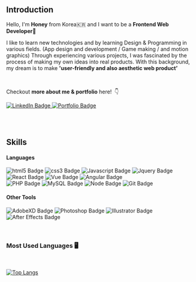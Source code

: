 ## Introduction

Hello, I'm **Honey** from Korea🇰🇷 and I want to be a **Frontend Web Developer🌱** &nbsp;

I like to learn new technologies and by learning Design & Programming in various fields. (App design and development / Game making / and motion graphics) Through experiencing various projects, I was fascinated by the process of making my own ideas into real products. With this background, my dream is to make **'user-friendly and also aesthetic web product’**

<br/>

Checkout **more about me & portfolio** here! &nbsp;👇
<div id="badges">
  <a href="https://www.linkedin.com/in/honey-lee-dev/">
    <img src="https://img.shields.io/badge/LinkedIn-blue?style=for-the-badge&logo=linkedin&logoColor=white" alt="LinkedIn Badge"/>
  </a>
  <a href="https://honey-lee-portfolio.netlify.app/">
    <img src="https://img.shields.io/badge/Portfolio-FCD626?style=for-the-badge&logo=power-pages&logoColor=white" alt="Portfolio Badge"/>
  </a>
</div>

<br/><br/>


## Skills

#### Languages
<div id="badges">
  <img src="https://img.shields.io/badge/HTML5-e34c26?style=flat-square&logo=html5&logoColor=white" alt="html5 Badge"/>
  <img src="https://img.shields.io/badge/CSS3-2965f1?style=flat-square&logo=css3&logoColor=white" alt="css3 Badge"/>
  <img src="https://img.shields.io/badge/Javascript-f0db4f?style=flat-square&logo=javascript&logoColor=white" alt="Javascript Badge"/>
  <img src="https://img.shields.io/badge/Jquery-0769ad?style=flat-square&logo=jquery&logoColor=white" alt="Jquery Badge"/>
  <img src="https://img.shields.io/badge/React-61dbfb?style=flat-square&logo=react&logoColor=white" alt="React Badge"/>
  <img src="https://img.shields.io/badge/Vue-42b883?style=flat-square&logo=vue.js&logoColor=white" alt="Vue Badge"/>
  <img src="https://img.shields.io/badge/Angular-dd1b16?style=flat-square&logo=angular&logoColor=white" alt="Angular Badge"/>
</div>
<div id="badges">
  <img src="https://img.shields.io/badge/PHP-8993be?style=flat-square&logo=php&logoColor=white" alt="PHP Badge"/>
  <img src="https://img.shields.io/badge/MySQL-f29111?style=flat-square&logo=mysql&logoColor=white" alt="MySQL Badge"/>
  <img src="https://img.shields.io/badge/Node.js-3c873a?style=flat-square&logo=node.js&logoColor=white" alt="Node Badge"/>
  <img src="https://img.shields.io/badge/Git-f34f29?style=flat-square&logo=git&logoColor=white" alt="Git Badge"/>
</div>

#### Other Tools
<div id="badges">
  <img src="https://img.shields.io/badge/AdobeXD-424242?style=flat-square&logo=adobe-xd&logoColor=white" alt="AdobeXD Badge"/>
  <img src="https://img.shields.io/badge/Photoshop-3C327B?style=flat-square&logo=adobe-photoshop&logoColor=white" alt="Photoshop Badge"/>
  <img src="https://img.shields.io/badge/Illustrator-f8a829?style=flat-square&logo=adobe-illustrator&logoColor=white" alt="Illustrator Badge"/>
  <img src="https://img.shields.io/badge/After Effects-393665?style=flat-square&logo=adobe-after-effects&logoColor=white" alt="After Effects Badge"/>

</div>

</br>
</br>

### Most Used Languages&nbsp;🖥 
  
<br/>

[![Top Langs](https://github-readme-stats.vercel.app/api/top-langs/?username=honeyrun&layout=compact)](https://github.com/honeyrun)




